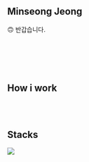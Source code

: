 ## Minseong Jeong 

🙃 반갑습니다.



<br><br><br><br>
## How i work
<br><br>


## Stacks

<img src="https://img.shields.io/badge/Java-007396?style=flat&logo=Java&logoColor=white" />







